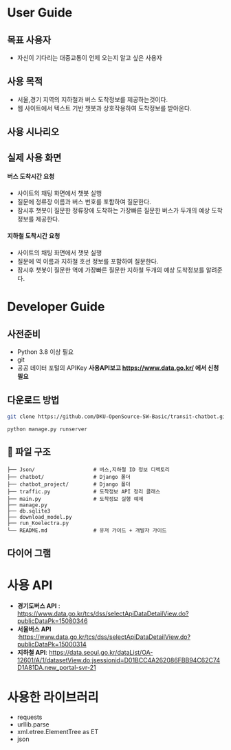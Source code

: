 # User Guide
## 목표 사용자
- 자신이 기다리는 대중교통이 언제 오는지 알고 싶은 사용자
## 사용 목적
- 서울,경기 지역의 지하철과 버스 도착정보를 제공하는것이다.
- 웹 사이트에서 텍스트 기반 챗봇과 상호작용하여 도착정보를 받아온다.
## 사용 시나리오

## 실제 사용 화면


#### 버스 도착시간 요청
- 사이트의 채팅 화면에서 챗봇 실행
- 질문에 정류장 이름과 버스 번호를 포함하여 질문한다.
- 잠시후 챗봇이 질문한 정류장에 도착하는 가장빠른 질문한 버스가 두개의 예상 도착정보를 제공한다.
#### 지하철 도착시간 요청
- 사이트의 채팅 화면에서 챗봇 실행
- 질문에 역 이름과 지하철 호선 정보를 포함하여 질문한다.
- 잠시후 챗봇이 질문한 역에 가장빠른 질문한 지하철 두개의 예상 도착정보를 알려준다.

# Developer Guide
## 사전준비
- Python 3.8 이상 필요
- git
- 공공 데이터 포털의 APIKey **사용API보고 https://www.data.go.kr/ 에서 신청필요**
## 다운로드 방법
``` bash
git clone https://github.com/DKU-OpenSource-SW-Basic/transit-chatbot.git
```
``` terminal
python manage.py runserver
```

##  📁 파일 구조
``` 
├── Json/                   # 버스,지하철 ID 정보 디렉토리 
├── chatbot/                # Django 폴더
├── chatbot_project/        # Django 폴더
├── traffic.py              # 도착정보 API 정리 클래스 
├── main.py                 # 도착정보 실행 예제
├── manage.py               
├── db.sqlite3              
├── download_model.py       
├── run_Koelectra.py        
└── README.md               # 유저 가이드 + 개발자 가이드
``` 
## 다이어 그램




# 사용 API
- **경기도버스 API** : https://www.data.go.kr/tcs/dss/selectApiDataDetailView.do?publicDataPk=15080346
- **서울버스 API** :https://www.data.go.kr/tcs/dss/selectApiDataDetailView.do?publicDataPk=15000314
- **지하철 API**: https://data.seoul.go.kr/dataList/OA-12601/A/1/datasetView.do;jsessionid=D01BCC4A262086FBB94C62C74D1A81DA.new_portal-svr-21
# 사용한 라이브러리
- requests
- urllib.parse
- xml.etree.ElementTree as ET
- json